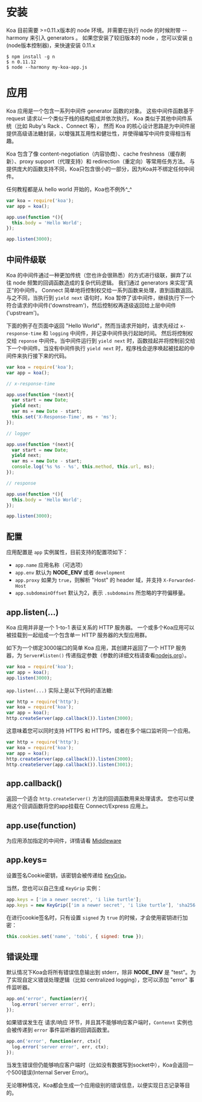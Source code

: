 # 安装

  Koa 目前需要 >=0.11.x版本的 node 环境。并需要在执行 node 的时候附带 --harmony 来引入 generators 。 如果您安装了较旧版本的 node ，您可以安装 [n](https://github.com/visionmedia/n) (node版本控制器)，来快速安装 0.11.x

```
$ npm install -g n
$ n 0.11.12
$ node --harmony my-koa-app.js
```


# 应用

  Koa 应用是一个包含一系列中间件 generator 函数的对象。
  这些中间件函数基于 request 请求以一个类似于栈的结构组成并依次执行。
  Koa 类似于其他中间件系统（比如 Ruby's Rack 、Connect 等），
  然而 Koa 的核心设计思路是为中间件层提供高级语法糖封装，以增强其互用性和健壮性，并使得编写中间件变得相当有趣。

  Koa 包含了像 content-negotiation（内容协商）、cache freshness（缓存刷新）、proxy support（代理支持）和 redirection（重定向）等常用任务方法。
  与提供庞大的函数支持不同，Koa只包含很小的一部分，因为Koa并不绑定任何中间件。

  任何教程都是从 hello world 开始的，Koa也不例外^_^  

```js
var koa = require('koa');
var app = koa();

app.use(function *(){
  this.body = 'Hello World';
});

app.listen(3000);
```

## 中间件级联

  Koa 的中间件通过一种更加传统（您也许会很熟悉）的方式进行级联，摒弃了以往 node 频繁的回调函数造成的复杂代码逻辑。
  我们通过 generators 来实现“真正”的中间件。
  Connect 简单地将控制权交给一系列函数来处理，直到函数返回。
  与之不同，当执行到 `yield next` 语句时，Koa 暂停了该中间件，继续执行下一个符合请求的中间件('downstream')，然后控制权再逐级返回给上层中间件('upstream')。

  下面的例子在页面中返回 "Hello World"，然而当请求开始时，请求先经过 `x-response-time` 和 `logging` 中间件，并记录中间件执行起始时间。
  然后将控制权交给 `reponse` 中间件。当中间件运行到 `yield next` 时，函数挂起并将控制前交给下一个中间件。当没有中间件执行 `yield next` 时，程序栈会逆序唤起被挂起的中间件来执行接下来的代码。

```js
var koa = require('koa');
var app = koa();

// x-response-time

app.use(function *(next){
  var start = new Date;
  yield next;
  var ms = new Date - start;
  this.set('X-Response-Time', ms + 'ms');
});

// logger

app.use(function *(next){
  var start = new Date;
  yield next;
  var ms = new Date - start;
  console.log('%s %s - %s', this.method, this.url, ms);
});

// response

app.use(function *(){
  this.body = 'Hello World';
});

app.listen(3000);
```

## 配置

  应用配置是 `app` 实例属性，目前支持的配置项如下：

  - `app.name` 应用名称（可选项）
  - `app.env` 默认为 __NODE_ENV__ 或者 `development`
  - `app.proxy` 如果为 `true`，则解析 "Host" 的 header 域，并支持 `X-Forwarded-Host`
  - `app.subdomainOffset` 默认为2，表示 `.subdomains` 所忽略的字符偏移量。

## app.listen(...)

  Koa 应用并非是一个 1-to-1 表征关系的 HTTP 服务器。
  一个或多个Koa应用可以被挂载到一起组成一个包含单一 HTTP 服务器的大型应用群。

  如下为一个绑定3000端口的简单 Koa 应用，其创建并返回了一个 HTTP 服务器，为 `Server#listen()` 传递指定参数（参数的详细文档请查看[nodejs.org](http://nodejs.org/api/http.html#http_server_listen_port_hostname_backlog_callback)）。

```js
var koa = require('koa');
var app = koa();
app.listen(3000);
```

  `app.listen(...)` 实际上是以下代码的语法糖:

```js
var http = require('http');
var koa = require('koa');
var app = koa();
http.createServer(app.callback()).listen(3000);
```

  这意味着您可以同时支持 HTTPS 和 HTTPS，或者在多个端口监听同一个应用。

```js
var http = require('http');
var koa = require('koa');
var app = koa();
http.createServer(app.callback()).listen(3000);
http.createServer(app.callback()).listen(3001);
```

## app.callback()

  返回一个适合 `http.createServer()` 方法的回调函数用来处理请求。
  您也可以使用这个回调函数将您的app挂载在 Connect/Express 应用上。

## app.use(function)

  为应用添加指定的中间件，详情请看 [Middleware](https://github.com/koajs/koa/wiki#middleware)

## app.keys=

  设置签名Cookie密钥，该密钥会被传递给 [KeyGrip](https://github.com/jed/keygrip)。

  当然，您也可以自己生成 `KeyGrip` 实例：

```js
app.keys = ['im a newer secret', 'i like turtle'];
app.keys = new KeyGrip(['im a newer secret', 'i like turtle'], 'sha256');
```

  在进行cookie签名时，只有设置 `signed` 为 `true` 的时候，才会使用密钥进行加密：

```js
this.cookies.set('name', 'tobi', { signed: true });
```

## 错误处理

  默认情况下Koa会将所有错误信息输出到 stderr，除非 __NODE\_ENV__ 是 "test"。为了实现自定义错误处理逻辑（比如 centralized logging），您可以添加 "error" 事件监听器。

```js
app.on('error', function(err){
  log.error('server error', err);
});
```

  如果错误发生在 请求/响应 环节，并且其不能够响应客户端时，`Contenxt` 实例也会被传递到 `error` 事件监听器的回调函数里。

```js
app.on('error', function(err, ctx){
  log.error('server error', err, ctx);
});
```

  当发生错误但仍能够响应客户端时（比如没有数据写到socket中），Koa会返回一个500错误(Internal Server Error)。

  无论哪种情况，Koa都会生成一个应用级别的错误信息，以便实现日志记录等目的。


